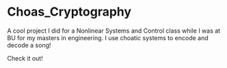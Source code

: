 # Choas_Cryptography


A cool project I did for a Nonlinear Systems and Control class while I was at BU for my masters in engineering. I use choatic systems to encode and decode a song! 

Check it out! 
